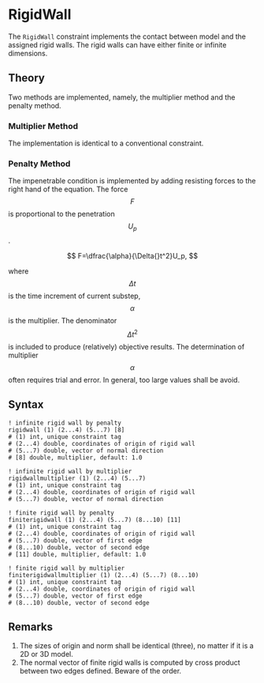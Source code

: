 # RigidWall

The `RigidWall` constraint implements the contact between model and the assigned rigid walls. The rigid walls can have either finite or infinite dimensions.

## Theory

Two methods are implemented, namely, the multiplier method and the penalty method.

### Multiplier Method

The implementation is identical to a conventional constraint.

### Penalty Method

The impenetrable condition is implemented by adding resisting forces to the right hand of the equation. The force $$F$$ is proportional to the penetration $$U_p$$.

$$
F=\dfrac{\alpha}{\Delta{}t^2}U_p,
$$

where $$\Delta{}t$$ is the time increment of current substep, $$\alpha$$ is the multiplier. The denominator $$\Delta{}t^2$$ is included to produce (relatively) objective results. The determination of multiplier $$\alpha$$ often requires trial and error. In general, too large values shall be avoid.

## Syntax

```
! infinite rigid wall by penalty
rigidwall (1) (2...4) (5...7) [8]
# (1) int, unique constraint tag
# (2...4) double, coordinates of origin of rigid wall
# (5...7) double, vector of normal direction
# [8] double, multiplier, default: 1.0

! infinite rigid wall by multiplier
rigidwallmultiplier (1) (2...4) (5...7)
# (1) int, unique constraint tag
# (2...4) double, coordinates of origin of rigid wall
# (5...7) double, vector of normal direction

! finite rigid wall by penalty
finiterigidwall (1) (2...4) (5...7) (8...10) [11]
# (1) int, unique constraint tag
# (2...4) double, coordinates of origin of rigid wall
# (5...7) double, vector of first edge
# (8...10) double, vector of second edge
# [11] double, multiplier, default: 1.0

! finite rigid wall by multiplier
finiterigidwallmultiplier (1) (2...4) (5...7) (8...10)
# (1) int, unique constraint tag
# (2...4) double, coordinates of origin of rigid wall
# (5...7) double, vector of first edge
# (8...10) double, vector of second edge
```

## Remarks

1. The sizes of origin and norm shall be identical (three), no matter if it is a 2D or 3D model.
2. The normal vector of finite rigid walls is computed by cross product between two edges defined. Beware of the order.
